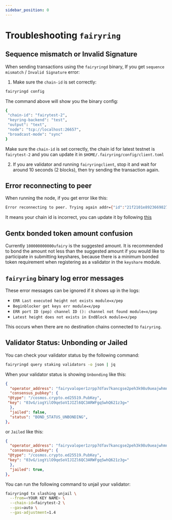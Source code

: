 ```yaml
---
sidebar_position: 0
---
```


# Troubleshooting `fairyring`

## Sequence mismatch or Invalid Signature

When sending transactions using the `fairyringd` binary, If you get `sequence mismatch` / `Invalid Signature` error:

1. Make sure the `chain-id` is set correctly:

```bash
fairyringd config
```

The command above will show you the binary config:

```bash
{
 "chain-id": "fairytest-2",
 "keyring-backend": "test",
 "output": "text",
 "node": "tcp://localhost:26657",
 "broadcast-mode": "sync"
}
```

Make sure the `chain-id` is set correctly, the chain id for latest testnet is `fairytest-2` and you can update it in `$HOME/.fairyring/config/client.toml`

2. If you are validator and running `fairyringclient`, stop it and wait for around 10 seconds (2 blocks), then try sending the transaction again.

## Error reconnecting to peer

When running the node, if you get error like this:

```bash
Error reconnecting to peer. Trying again addr={"id":"21f2101e89236698274555b985822857c3ec5918","ip":"35.38.127.127","port":24756} err="incompatible: peer is on a different network. Got fairyring-2, expected fairytest-2" module=p2p tries=7`
```

It means your chain id is incorrect, you can update it by following [this](#sequence-mismatch-or-invalid-signature)

## Gentx bonded token amount confusion

Currently `100000000000ufairy` is the suggested amount.
It is recommended to bond the amount not less than the suggested amount if you would like to participate in submitting keyshares,
because there is a minimum bonded token requirement when registering as a validator in the `keyshare` module.

## `fairyring` binary log error messages

These error messages can be ignored if it shows up in the logs:

- `ERR Last executed height not exists module=x/pep`
- `Beginblocker get keys err module=x/pep`
- `ERR port ID (pep) channel ID (): channel not found module=x/pep`
- `Latest height does not exists in EndBlock module=x/pep`

This occurs when there are no destination chains connected to `fairyring`.

## Validator Status: Unbonding or Jailed

You can check your validator status by the following command:

```bash
fairyringd query staking validators -o json | jq
```

When your validator status is showing `Unbonding` like this:

```json
{
  "operator_address": "fairyvaloper1zrpp7dfav7kancgse2peh3k98u9ueajwhmnm3y",
  "consensus_pubkey": {
 "@type": "/cosmos.crypto.ed25519.PubKey",
 "key": "03vG/iogYilO9qeSoVIJIZl6QC3ARWFgqSwhQ621z3g="
  },
  "jailed": false,
  "status": "BOND_STATUS_UNBONDING",
},
```

or `Jailed` like this:

```json
{
  "operator_address": "fairyvaloper1zrpp7dfav7kancgse2peh3k98u9ueajwhmnm3y",
  "consensus_pubkey": {
 "@type": "/cosmos.crypto.ed25519.PubKey",
 "key": "03vG/iogYilO9qeSoVIJIZl6QC3ARWFgqSwhQ621z3g="
  },
  "jailed": true,
},
```

You can run the following command to unjail your validator:

```bash
fairyringd tx slashing unjail \
  --from=<YOUR KEY NAME> \
  --chain-id=fairytest-2 \
  --gas=auto \
  --gas-adjustment=1.4
```
